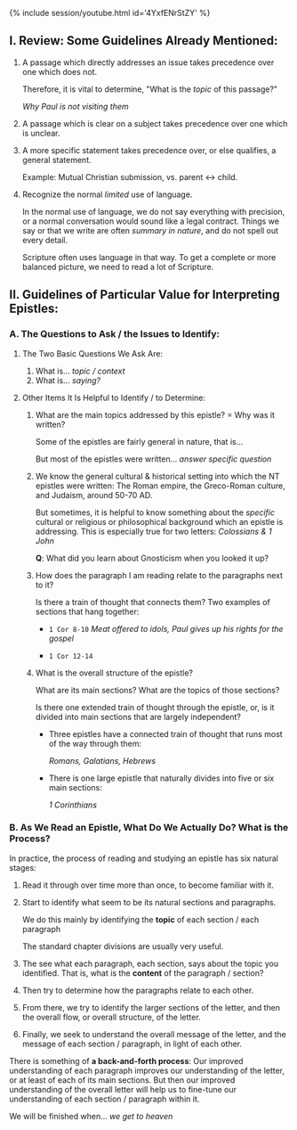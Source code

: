 
{% include session/youtube.html id='4YxfENrStZY' %}

## I. Review: Some Guidelines Already Mentioned:

1. A passage which directly addresses an issue takes precedence over one which does not.

   Therefore, it is vital to determine, "What is the _topic_ of this passage?"

   _Why Paul is not visiting them_

2. A passage which is clear on a subject takes precedence over one which is unclear.

3. A more specific statement takes precedence over, or else qualifies, a general statement.

   Example: Mutual Christian submission, vs. parent ↔ child.

4. Recognize the normal _limited_ use of language.

   In the normal use of language, we do not say everything with precision, or a normal conversation would sound like a legal contract. Things we say or that we write are often _summary in nature_, and do not spell out every detail.

   Scripture often uses language in that way. To get a complete or more balanced picture, we need to read a lot of Scripture.

## II. Guidelines of Particular Value for Interpreting Epistles:

### A. The Questions to Ask / the Issues to Identify:

1. The Two Basic Questions We Ask Are:

   1. What is… _topic / context_
   2. What is… _saying?_

2. Other Items It Is Helpful to Identify / to Determine:

   1. What are the main topics addressed by this epistle? = Why was it written?

      Some of the epistles are fairly general in nature, that is…

      But most of the epistles were written… _answer specific question_

   2. We know the general cultural & historical setting into which the NT epistles were written: The Roman empire, the Greco-Roman culture, and Judaism, around 50-70 AD.

      But sometimes, it is helpful to know something about the _specific_ cultural or religious or philosophical background which an epistle is addressing. This is especially true for two letters: _Colossians & 1 John_

      **Q**: What did you learn about Gnosticism when you looked it up?

   3. How does the paragraph I am reading relate to the paragraphs next to it?

      Is there a train of thought that connects them? Two examples of sections that hang together:

      - `1 Cor 8-10` _Meat offered to idols, Paul gives up his rights for the gospel_

      - `1 Cor 12-14`

   4. What is the overall structure of the epistle?

      What are its main sections? What are the topics of those sections?

      Is there one extended train of thought through the epistle, or, is it divided into main sections that are largely independent?

      - Three epistles have a connected train of thought that runs most of the way through them:

        _Romans, Galatians, Hebrews_

      - There is one large epistle that naturally divides into five or six main sections:

        _1 Corinthians_

### B. As We Read an Epistle, What Do We Actually Do? What is the Process?

In practice, the process of reading and studying an epistle has six natural stages:

1. Read it through over time more than once, to become familiar with it.

2. Start to identify what seem to be its natural sections and paragraphs.

   We do this mainly by identifying the **topic** of each section / each paragraph

   The standard chapter divisions are usually very useful.

3. The see what each paragraph, each section, says about the topic you identified. That is, what is the **content** of the paragraph / section?

4. Then try to determine how the paragraphs relate to each other.

5. From there, we try to identify the larger sections of the letter, and then the overall flow, or overall structure, of the letter.

6. Finally, we seek to understand the overall message of the letter, and the message of each section / paragraph, in light of each other.

There is something of **a back-and-forth process**: Our improved understanding of each paragraph improves our understanding of the letter, or at least of each of its main sections. But then our improved understanding of the overall letter will help us to fine-tune our understanding of each section / paragraph within it.

We will be finished when… _we get to heaven_
